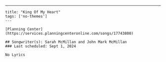 ---
    title: "King Of My Heart"
    tags: ['no-themes']
    ---

    [Planning Center](https://services.planningcenteronline.com/songs/17743800)

    ## Songwriter(s): Sarah McMillan and John Mark McMillan
    ### Last scheduled: Sept 1, 2024          

    No Lyrics
    